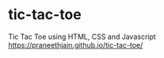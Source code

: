 # tic-tac-toe
Tic Tac Toe using HTML, CSS and Javascript
https://praneethjain.github.io/tic-tac-toe/
